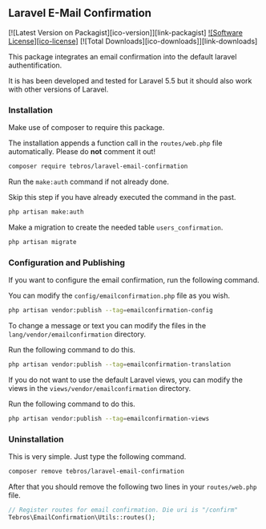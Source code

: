 ## Laravel E-Mail Confirmation ##

[![Latest Version on Packagist][ico-version]][link-packagist]
[![Software License][ico-license]](LICENSE.md)
[![Total Downloads][ico-downloads]][link-downloads]

This package integrates an email confirmation into the default laravel authentification.

It is has been developed and tested for Laravel 5.5 but it should also work with other versions of Laravel.

### Installation ###

Make use of composer to require this package. 

The installation appends a function call in the `routes/web.php` file automatically. 
Please do **not** comment it out!

```bash
composer require tebros/laravel-email-confirmation
```

Run the `make:auth` command if not already done.

Skip this step if you have already executed the command in the past.

```bash
php artisan make:auth
```

Make a migration to create the needed table `users_confirmation`.

```bash
php artisan migrate
```

### Configuration and Publishing ###

If you want to configure the email confirmation, run the following command.

You can modify the `config/emailconfirmation.php` file as you wish.

```bash
php artisan vendor:publish --tag=emailconfirmation-config
```

To change a message or text you can modify the files in the `lang/vendor/emailconfirmation` directory.

Run the following command to do this.

```bash
php artisan vendor:publish --tag=emailconfirmation-translation
```

If you do not want to use the default Laravel views, you can modify the views in the `views/vendor/emailconfirmation` directory.

Run the following command to do this.

```bash
php artisan vendor:publish --tag=emailconfirmation-views
```

### Uninstallation ###

This is very simple. Just type the following command.

```bash
composer remove tebros/laravel-email-confirmation
```

After that you should remove the following two lines in your `routes/web.php` file.

```php
// Register routes for email confirmation. Die uri is "/confirm"
Tebros\EmailConfirmation\Utils::routes();
```